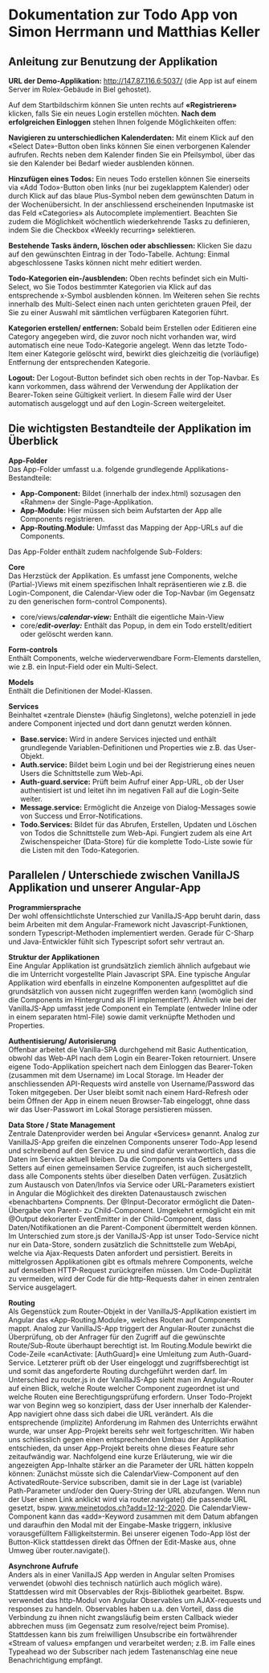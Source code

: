 # Dokumentation zur Todo App von Simon Herrmann und Matthias Keller

## Anleitung zur Benutzung der Applikation

**URL der Demo-Applikation:** http://147.87.116.6:5037/ (die App ist auf einem Server im Rolex-Gebäude in Biel gehostet).

Auf dem Startbildschirm können Sie unten rechts auf **«Registrieren»** klicken, falls Sie ein neues Login erstellen möchten. **Nach dem erfolgreichen Einloggen** stehen Ihnen folgende Möglichkeiten offen:

**Navigieren zu unterschiedlichen Kalenderdaten:** Mit einem Klick auf den «Select Date»-Button oben links können Sie einen verborgenen Kalender aufrufen. Rechts neben dem Kalender finden Sie ein Pfeilsymbol, über das sie den Kalender bei Bedarf wieder ausblenden können.

**Hinzufügen eines Todos:** Ein neues Todo erstellen können Sie einerseits via «Add Todo»-Button oben links (nur bei zugeklapptem Kalender) oder durch Klick auf das blaue Plus-Symbol neben dem gewünschten Datum in der Wochenübersicht. In der anschliessend erscheinenden Inputmaske ist das Feld «Categories» als Autocomplete implementiert. Beachten Sie zudem die Möglichkeit wöchentlich wiederkehrende Tasks zu definieren, indem Sie die Checkbox «Weekly recurring» selektieren.

**Bestehende Tasks ändern, löschen oder abschliessen:** Klicken Sie dazu auf den gewünschten Eintrag in der Todo-Tabelle. Achtung: Einmal abgeschlossene Tasks können nicht mehr editiert werden.

**Todo-Kategorien ein-/ausblenden:** Oben rechts befindet sich ein Multi-Select, wo Sie Todos bestimmter Kategorien via Klick auf das entsprechende x-Symbol ausblenden können. Im Weiteren sehen Sie rechts innerhalb des Multi-Select einen nach unten gerichteten grauen Pfeil, der Sie zu einer Auswahl mit sämtlichen verfügbaren Kategorien führt.

**Kategorien erstellen/ entfernen:** Sobald beim Erstellen oder Editieren eine Category angegeben wird, die zuvor noch nicht vorhanden war, wird automatisch eine neue Todo-Kategorie angelegt. Wenn das letzte Todo-Item einer Kategorie gelöscht wird, bewirkt dies gleichzeitig die (vorläufige) Entfernung der entsprechenden Kategorie.

**Logout:** Der Logout-Button befindet sich oben rechts in der Top-Navbar. Es kann vorkommen, dass während der Verwendung der Applikation der Bearer-Token seine Gültigkeit verliert. In diesem Falle wird der User automatisch ausgeloggt und auf den Login-Screen weitergeleitet.


## Die wichtigsten Bestandteile der Applikation im Überblick ##

**App-Folder**  
Das App-Folder umfasst u.a. folgende grundlegende Applikations-Bestandteile:
-	**App-Component:** Bildet (innerhalb der index.html) sozusagen den «Rahmen» der Single-Page-Applikation.
-	**App-Module:** Hier müssen sich beim Aufstarten der App alle Components registrieren.
-	**App-Routing.Module:** Umfasst das Mapping der App-URLs auf die Components.

Das App-Folder enthält zudem nachfolgende Sub-Folders:

**Core**  
Das Herzstück der Applikation. Es umfasst jene Components, welche (Partial-)Views mit einem spezifischen Inhalt repräsentieren wie z.B. die Login-Component, die Calendar-View oder die Top-Navbar (im Gegensatz zu den generischen form-control Components).
- core/views/***calendar-view:*** Enthält die eigentliche Main-View
-	core/***edit-overlay:*** Enthält das Popup, in dem ein Todo erstellt/editiert oder gelöscht werden kann.

**Form-controls**  
Enthält Components, welche wiederverwendbare Form-Elements darstellen, wie z.B. ein Input-Field oder ein Multi-Select.

**Models**  
Enthält die Definitionen der Model-Klassen.

**Services**   
Beinhaltet «zentrale Dienste» (häufig Singletons), welche potenziell in jede andere Component injected und dort dann genutzt werden können.
-	**Base.service:** Wird in andere Services injected und enthält grundlegende Variablen-Definitionen und Properties wie z.B. das User-Objekt.
-	**Auth.service:** Bildet beim Login und bei der Registrierung eines neuen Users die Schnittstelle zum Web-Api.
-	**Auth-guard.service:** Prüft beim Aufruf einer App-URL, ob der User authentisiert ist und leitet ihn im negativen Fall auf die Login-Seite weiter.
-	**Message.service:** Ermöglicht die Anzeige von Dialog-Messages sowie von Success und Error-Notifications.
-	**Todo.Services:** Bildet für das Abrufen, Erstellen, Updaten und Löschen von Todos die Schnittstelle zum Web-Api. Fungiert zudem als eine Art Zwischenspeicher (Data-Store) für die komplette Todo-Liste sowie für die Listen mit den Todo-Kategorien.


## Parallelen / Unterschiede zwischen VanillaJS Applikation und unserer Angular-App ##

**Programmiersprache**  
Der wohl offensichtlichste Unterschied zur VanillaJS-App beruht darin, dass beim Arbeiten mit dem Angular-Framework nicht Javascript-Funktionen, sondern Typescript-Methoden implementiert werden. Gerade für C-Sharp und Java-Entwickler fühlt sich Typescript sofort sehr vertraut an.

**Struktur der Applikationen**  
Eine Angular Applikation ist grundsätzlich ziemlich ähnlich aufgebaut wie die im Unterricht vorgestellte Plain Javascript SPA.
Eine typische Angular Applikation wird ebenfalls in einzelne Komponenten aufgesplittet auf die grundsätzlich von aussen nicht zugegriffen werden kann (womöglich sind die Components im Hintergrund als IFI implementiert?). Ähnlich wie bei der VanillaJS-App umfasst jede Component ein Template (entweder Inline oder in einem separaten html-File) sowie damit verknüpfte Methoden und Properties.

**Authentisierung/ Autorisierung**  
Offenbar arbeitet die Vanilla-SPA durchgehend mit Basic Authentication, obwohl das Web-API nach dem Login ein Bearer-Token retourniert. Unsere eigene Todo-Applikation speichert nach dem Einloggen das Bearer-Token (zusammen mit dem Username) im Local Storage. Im Header der anschliessenden API-Requests wird anstelle von Username/Password das Token mitgegeben. Der User bleibt somit nach einem Hard-Refresh oder beim Öffnen der App in einem neuen Browser-Tab eingeloggt, ohne dass wir das User-Passwort im Lokal Storage persistieren müssen.

**Data Store / State Management**  
Zentrale Datenprovider werden bei Angular «Services» genannt. Analog zur VanillaJS-App greifen die einzelnen Components unserer Todo-App lesend und schreibend auf den Service zu und sind dafür verantwortlich, dass die Daten im Service aktuell bleiben. Da die Components via Getters und Setters auf einen gemeinsamen Service zugreifen, ist auch sichergestellt, dass alle Components stehts über dieselben Daten verfügen.
Zusätzlich zum Austausch von Daten/Infos via Service oder URL-Parameters existiert in Angular die Möglichkeit des direkten Datenaustausch zwischen «benachbarten» Compnents. Der @Input-Decorator ermöglicht die Daten-Übergabe von Parent- zu Child-Component. Umgekehrt ermöglicht ein mit @Output dekorierter EventEmitter in der Child-Component, dass Daten/Notifikationen an die Parent-Component übermittelt werden können.
Im Unterschied zum store.js der VanillaJS-App ist unser Todo-Service nicht nur ein Data-Store, sondern zusätzlich die Schnittstelle zum WebApi, welche via Ajax-Requests Daten anfordert und persistiert. Bereits in mittelgrossen Applikationen gibt es oftmals mehrere Components, welche auf denselben HTTP-Request zurückgreifen müssen. Um Code-Duplizität zu vermeiden, wird der Code für die http-Requests daher in einen zentralen Service ausgelagert.

**Routing**  
Als Gegenstück zum Router-Objekt in der VanillaJS-Applikation existiert im Angular das «App-Routing.Module», welches Routen auf Components mappt. Analog zur VanillaJS-App triggert der Angular-Router zunächst die Überprüfung, ob der Anfrager für den Zugriff auf die gewünschte Route/Sub-Route überhaupt berechtigt ist. Im Routing.Module bewirkt die Code-Zeile «canActivate: [AuthGuard]» eine Umleitung zum Auth-Guard-Service. Letzterer prüft ob der User eingeloggt und zugriffsberechtigt ist und somit das angeforderte Routing durchgeführt werden darf. Im Unterschied zu router.js in der VanillaJS-App sieht man im Angular-Router auf einen Blick, welche Route welcher Component zugeordnet ist und welche Routen eine Berechtigungsprüfung erfordern.
Unser Todo-Projekt war von Beginn weg so konzipiert, dass der User innerhalb der Kalender-App navigiert ohne dass sich dabei die URL verändert. Als die entsprechende (implizite) Anforderung im Rahmen des Unterrichts erwähnt wurde, war unser App-Projekt bereits sehr weit fortgeschritten. Wir haben uns schliesslich gegen einen entsprechenden Umbau der Applikation entschieden, da unser App-Projekt bereits ohne dieses Feature sehr zeitaufwändig war.
Nachfolgend eine kurze Erläuterung, wie wir die angezeigten App-Inhalte stärker an die Parameter der URL hätten koppeln können: Zunächst müsste sich die CalendarView-Component auf den ActivatedRoute-Service subscriben, damit sie in der Lage ist (variable) Path-Parameter und/oder den Query-String der URL abzufangen. Wenn nun der User einen Link anklickt wird via router.navigate() die passende URL gesetzt, bspw. www.meinetodos.ch?add=12-12-2020. Die CalendarView-Component kann das «add»-Keyword zusammen mit dem Datum abfangen und daraufhin den Modal mit der Eingabe-Maske triggern, inklusive vorausgefülltem Fälligkeitstermin. Bei unserer eigenen Todo-App löst der Button-Klick stattdessen direkt das Öffnen der Edit-Maske aus, ohne Umweg über router.navigate().

**Asynchrone Aufrufe**  
Anders als in einer VanillaJS App werden in Angular selten Promises verwendet (obwohl dies technisch natürlich auch möglich wäre). Stattdessen wird mit Observables der Rxjs-Bibliothek gearbeitet. Bspw. verwendet das http-Modul von Angular Observables um AJAX-requests und responses zu handeln. Observables haben u.a. den Vorteil, dass die Verbindung zu ihnen nicht zwangsläufig beim ersten Callback wieder abbrechen muss (im Gegensatz zum resolve/reject beim Promise). Stattdessen kann bis zum freiwilligen Unsubscribe ein fortwährender «Stream of values» empfangen und verarbeitet werden; z.B. im Falle eines Typeahead wo der Subscriber nach jedem Tastenanschlag eine neue Benachrichtigung empfängt.



